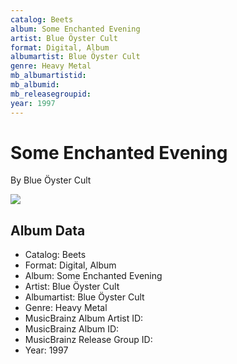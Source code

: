 ```yaml
---
catalog: Beets
album: Some Enchanted Evening
artist: Blue Öyster Cult
format: Digital, Album
albumartist: Blue Öyster Cult
genre: Heavy Metal
mb_albumartistid: 
mb_albumid: 
mb_releasegroupid: 
year: 1997
---
```


# Some Enchanted Evening

By Blue Öyster Cult

![](../../assets/beetscovers/Blue_Öyster_Cult-Some_Enchanted_Evening.jpg)

## Album Data

- Catalog: Beets
- Format: Digital, Album
- Album: Some Enchanted Evening
- Artist: Blue Öyster Cult
- Albumartist: Blue Öyster Cult
- Genre: Heavy Metal
- MusicBrainz Album Artist ID: 
- MusicBrainz Album ID: 
- MusicBrainz Release Group ID: 
- Year: 1997

